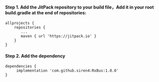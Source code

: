 #### Step 1. Add the JitPack repository to your build file，Add it in your root build.gradle at the end of repositories:
   ```
   allprojects {
       repositories {
          ...
          maven { url 'https://jitpack.io' }
       }
   }
   ```

#### Step 2. Add the dependency
  ```
  dependencies {
       implementation 'com.github.siren4:RxBus:1.0.0'
  }
  ```
